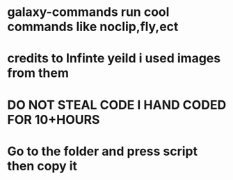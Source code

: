 # galaxy-commands run cool commands like noclip,fly,ect
# credits to Infinte yeild i used images from them 
# DO NOT STEAL CODE I HAND CODED FOR 10+HOURS
# Go to the folder and press script then copy it
